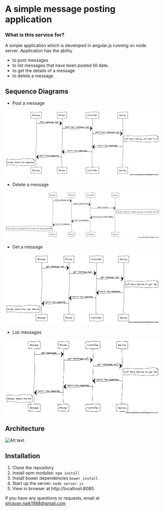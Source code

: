 # A simple message posting application

### What is this service for?

A simple application which is developed in angular.js running on node server.
Application has the ability
* to post messages
* to list messages that have been posted till date.
* to get the details of a message
* to delete a message

## Sequence Diagrams
* Post a message

![Alt text](images/post_seq.png?raw=true "Post a message")

* Delete a message

![Alt text](images/seq_deleted.png?raw=true "Delete a message")

* Get a message

![Alt text](images/seq_get.png?raw=true "Get a message")

* List messages

![Alt text](images/seq_list.png?raw=true "List messages")

## Architecture
![Alt text](images/architecture.png?raw=true "Architecture")

## Installation
1. Clone the repository
2. Install npm modules: `npm install`
3. Install bower dependencies `bower install`
4. Start up the server: `node server.js`
5. View in browser at http://localhost:8080

If you have any questions or requests, email at shravan.naik1988@gmail.com



